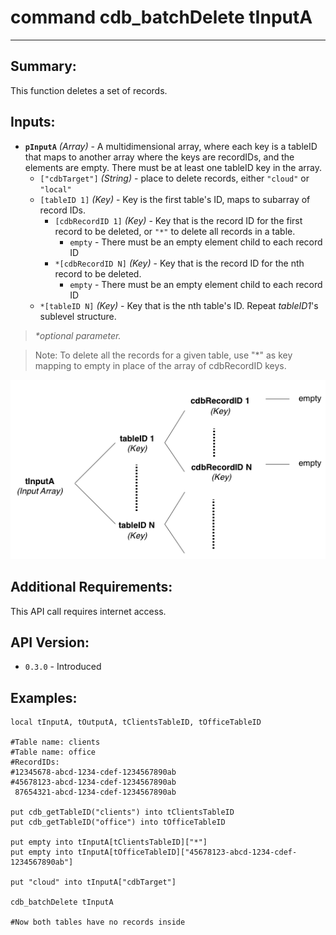 # command cdb_batchDelete tInputA
---
## Summary:
This function deletes a set of records.

## Inputs:
* **`pInputA`** *(Array)* - A multidimensional array, where each key is a tableID that maps to another array where the keys are recordIDs, and the elements are empty. There must be at least one tableID key in the array.
	* `["cdbTarget"]` *(String)* - place to delete records, either `"cloud"` or `"local"`
    * `[tableID 1]` *(Key)* - Key is the first table's ID, maps to subarray of record IDs.
    	* `[cdbRecordID 1]` *(Key)* - Key that is the record ID for the first record to be deleted, or `"*"` to delete all records in a table. 
    		* `empty` - There must be an empty element child to each record ID
    	* `*[cdbRecordID N]` *(Key)* - Key that is the record ID for the nth record to be deleted.
    		* `empty` - There must be an empty element child to each record ID
    * `*[tableID N]` *(Key)* - Key that is the nth table's ID. Repeat *tableID1*'s sublevel structure.

> _*optional parameter._

> Note: To delete all the records for a given table, use "\*" as key mapping to empty in place of the array of cdbRecordID keys.

![BatchDelete input diagram](../chartimages/deleteReadInput.png)

## Additional Requirements:
This API call requires internet access.

## API Version:
* `0.3.0` - Introduced

## Examples:
```
local tInputA, tOutputA, tClientsTableID, tOfficeTableID
     
#Table name: clients											   #Table name: office				
#RecordIDs: 
#12345678-abcd-1234-cdef-1234567890ab	   					       #45678123-abcd-1234-cdef-1234567890ab
 87654321-abcd-1234-cdef-1234567890ab

put cdb_getTableID("clients") into tClientsTableID                                       
put cdb_getTableID("office") into tOfficeTableID
     
put empty into tInputA[tClientsTableID]["*"]
put empty into tInputA[tOfficeTableID]["45678123-abcd-1234-cdef-1234567890ab"]
     
put "cloud" into tInputA["cdbTarget"]

cdb_batchDelete tInputA

#Now both tables have no records inside
```